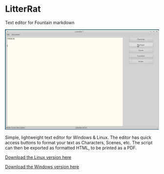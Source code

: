 # LitterRat
Text editor for Fountain markdown

![Linux GIF](Typing.gif)

Simple, lightweight text editor for Windows & Linux. The editor has quick access buttons to format your text as Characters, Scenes, etc.
The script can then be exported as formatted HTML, to be printed as a PDF.

[Download the Linux version here](https://github.com/cyberfilth/LitterRat/releases/download/v0.9.5/LitterRat_Linux.zip)

[Download the Windows version here](https://github.com/cyberfilth/LitterRat/releases/download/v0.9.8/LitterRat_Windows.zip)
